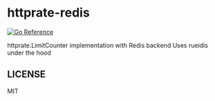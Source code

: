 # httprate-redis
[![Go Reference](https://pkg.go.dev/badge/github.com/Keanu73/httprate-redis.svg)](https://pkg.go.dev/github.com/Keanu73/httprate-redis)

httprate.LimitCounter implementation with Redis backend
Uses rueidis under the hood

## LICENSE

MIT
